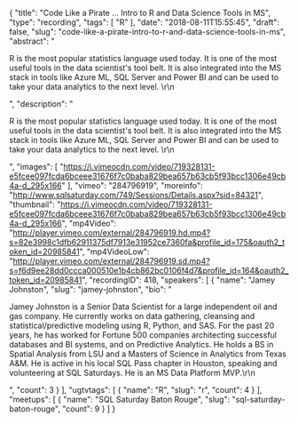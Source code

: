 {
  "title": "Code Like a Pirate ... Intro to R and Data Science Tools in MS",
  "type": "recording",
  "tags": [
    "R"
  ],
  "date": "2018-08-11T15:55:45",
  "draft": false,
  "slug": "code-like-a-pirate-intro-to-r-and-data-science-tools-in-ms",
  "abstract": "<p>R is the most popular statistics language used today. It is one of the most useful tools in the data scientist's tool belt. It is also integrated into the MS stack in tools like Azure ML, SQL Server and Power BI and can be used to take your data analytics to the next level. \r\n</p>",
  "description": "<p>R is the most popular statistics language used today. It is one of the most useful tools in the data scientist's tool belt. It is also integrated into the MS stack in tools like Azure ML, SQL Server and Power BI and can be used to take your data analytics to the next level. \r\n</p>",
  "images": [
    "https://i.vimeocdn.com/video/719328131-e5fcee097fcda6bceee31676f7c0baba829bea657b63cb5f93bcc1306e49cb4a-d_295x166"
  ],
  "vimeo": "284796919",
  "moreinfo": "http://www.sqlsaturday.com/749/Sessions/Details.aspx?sid=84321",
  "thumbnail": "https://i.vimeocdn.com/video/719328131-e5fcee097fcda6bceee31676f7c0baba829bea657b63cb5f93bcc1306e49cb4a-d_295x166",
  "mp4Video": "http://player.vimeo.com/external/284796919.hd.mp4?s=82e3998c1dfb62911375df7913e31952ce7360fa&profile_id=175&oauth2_token_id=20985841",
  "mp4VideoLow": "http://player.vimeo.com/external/284796919.sd.mp4?s=f6d9ee28dd0ccca000510e1b4cb862bc0106f4d7&profile_id=164&oauth2_token_id=20985841",
  "recordingID": 418,
  "speakers": [
    {
      "name": "Jamey Johnston",
      "slug": "jamey-johnston",
      "bio": "<p>Jamey Johnston is a Senior Data Scientist for a large independent oil and gas company. He currently works on data gathering, cleansing and statistical/predictive modeling using R, Python, and SAS. For the past 20 years, he has worked for Fortune 500 companies architecting successful databases and BI systems, and on Predictive Analytics. He holds a BS in Spatial Analysis from LSU and a Masters of Science in Analytics from Texas A&M. He is active in his local SQL Pass chapter in Houston, speaking and volunteering at SQL Saturdays. He is an MS Data Platform MVP.\r\n</p>",
      "count": 3
    }
  ],
  "ugtvtags": [
    {
      "name": "R",
      "slug": "r",
      "count": 4
    }
  ],
  "meetups": [
    {
      "name": "SQL Saturday Baton Rouge",
      "slug": "sql-saturday-baton-rouge",
      "count": 9
    }
  ]
}